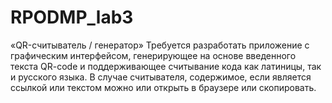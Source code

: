 # RPODMP_lab3

«QR-считыватель / генератор»
Требуется разработать приложение с графическим интерфейсом,
генерирующее на основе введенного текста QR-code и поддерживающее
считывание кода как латиницы, так и русского языка. В случае
считывателя, содержимое, если является ссылкой или текстом можно
или открыть в браузере или скопировать.